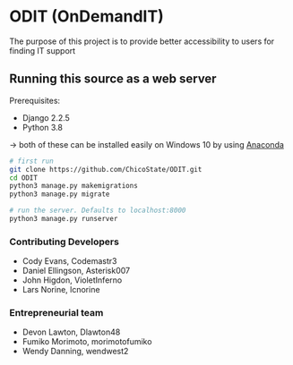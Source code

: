 # ODIT (OnDemandIT)
The purpose of this project is to provide better accessibility to users for finding IT support

## Running this source as a web server

Prerequisites:
 * Django 2.2.5
 * Python 3.8

-> both of these can be installed easily on Windows 10 by using [Anaconda](https://www.anaconda.com/)  

```sh
# first run
git clone https://github.com/ChicoState/ODIT.git
cd ODIT
python3 manage.py makemigrations
python3 manage.py migrate

# run the server. Defaults to localhost:8000
python3 manage.py runserver
```

### Contributing Developers
* Cody Evans, Codemastr3
* Daniel Ellingson, Asterisk007
* John Higdon, VioletInferno
* Lars Norine, lcnorine

### Entrepreneurial team
* Devon Lawton, Dlawton48
* Fumiko Morimoto, morimotofumiko
* Wendy Danning, wendwest2

